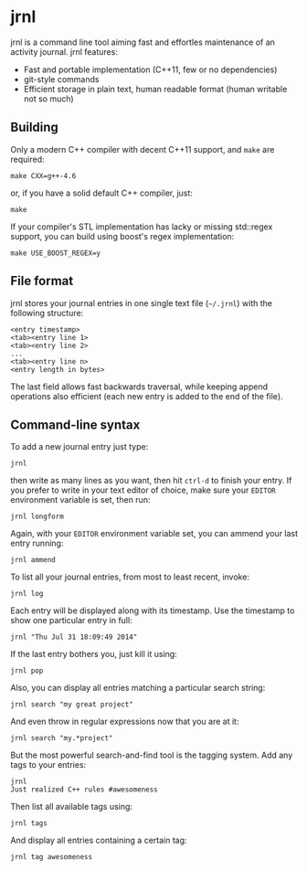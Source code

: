 # jrnl

jrnl is a command line tool aiming fast and effortles maintenance of an activity journal. jrnl features:

 * Fast and portable implementation (C++11, few or no dependencies)
 * git-style commands
 * Efficient storage in plain text, human readable format (human writable not so much)

## Building

Only a modern C++ compiler with decent C++11 support, and `make` are required:

    make CXX=g++-4.6

or, if you have a solid default C++ compiler, just:

    make

If your compiler's STL implementation has lacky or missing std::regex support, you can build using boost's regex implementation:

    make USE_BOOST_REGEX=y

## File format

jrnl stores your journal entries in one single text file (`~/.jrnl`) with the following structure:

    <entry timestamp>
    <tab><entry line 1>
    <tab><entry line 2>
    ...
    <tab><entry line n>
    <entry length in bytes>

The last field allows fast backwards traversal, while keeping append operations also efficient (each new entry is added to the end of the file).

## Command-line syntax

To add a new journal entry just type:

    jrnl

then write as many lines as you want, then hit `ctrl-d` to finish your entry. If you prefer to write in your text editor of choice, make sure your `EDITOR` environment variable is set, then run:

    jrnl longform

Again, with your `EDITOR` environment variable set, you can ammend your last entry running:

    jrnl ammend

To list all your journal entries, from most to least recent, invoke:

    jrnl log

Each entry will be displayed along with its timestamp. Use the timestamp to show one particular entry in full:

    jrnl "Thu Jul 31 18:09:49 2014"

If the last entry bothers you, just kill it using:

    jrnl pop

Also, you can display all entries matching a particular search string:

    jrnl search "my great project"

And even throw in regular expressions now that you are at it:

    jrnl search "my.*project"

But the most powerful search-and-find tool is the tagging system. Add any tags to your entries:

    jrnl
    Just realized C++ rules #awesomeness

Then list all available tags using:

    jrnl tags

And display all entries containing a certain tag:

    jrnl tag awesomeness
